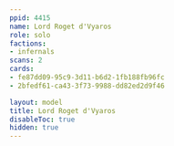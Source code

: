 ```yaml
---
ppid: 4415
name: Lord Roget d'Vyaros
role: solo
factions:
- infernals
scans: 2
cards:
- fe87dd09-95c9-3d11-b6d2-1fb188fb96fc
- 2bfedf61-ca43-3f73-9988-dd82ed2d9f46

layout: model
title: Lord Roget d'Vyaros
disableToc: true
hidden: true
---
```

